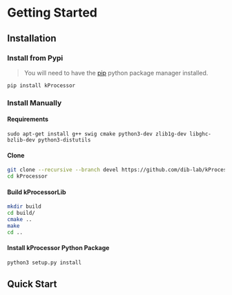 # Getting Started

## Installation  

### Install from Pypi

> You will need to have the [pip](https://pypi.org/project/pip/) python package manager installed.

`pip install kProcessor`

### Install Manually

#### Requirements

`sudo apt-get install g++ swig cmake python3-dev zlib1g-dev libghc-bzlib-dev python3-distutils`

#### Clone

```bash
git clone --recursive --branch devel https://github.com/dib-lab/kProcessor.git kProcessor
cd kProcessor
```

#### Build kProcessorLib

```bash
mkdir build
cd build/
cmake ..
make
cd ..
```

#### Install kProcessor Python Package

```bash
python3 setup.py install
```

## Quick Start
